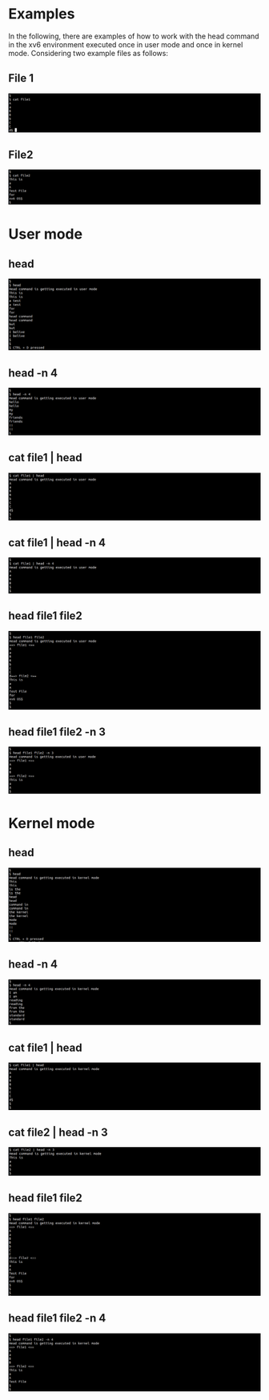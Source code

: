 # Examples


In the following, there are examples of how to work with the head command in the xv6 environment executed once in user mode and once in kernel mode.
Considering two example files as follows:


## File 1
![file1](https://github.com/gkiarashv/xv6/blob/main/images/file1.png)

## File2
![file2](https://github.com/gkiarashv/xv6/blob/main/images/file2.png)

# User mode

## head
![headuserex](https://github.com/gkiarashv/xv6/blob/main/images/headuserex1.png)

## head -n 4
![headuserex](https://github.com/gkiarashv/xv6/blob/main/images/headuserex2.png)

## cat file1 | head
![headuserex](https://github.com/gkiarashv/xv6/blob/main/images/headuserex3.png)

## cat file1 | head -n 4
![headuserex](https://github.com/gkiarashv/xv6/blob/main/images/headuserex4.png)

## head file1 file2
![headuserex](https://github.com/gkiarashv/xv6/blob/main/images/headuserex5.png)

## head file1 file2 -n 3
![headuserex](https://github.com/gkiarashv/xv6/blob/main/images/headuserex6.png)



# Kernel mode

## head
![headuserex](https://github.com/gkiarashv/xv6/blob/main/images/headkernelex1.png)

## head -n 4
![headuserex](https://github.com/gkiarashv/xv6/blob/main/images/headkernelex2.png)

## cat file1 | head
![headuserex](https://github.com/gkiarashv/xv6/blob/main/images/headkernelex3.png)

## cat file2 | head -n 3
![headuserex](https://github.com/gkiarashv/xv6/blob/main/images/headkernelex4.png)

## head file1 file2
![headuserex](https://github.com/gkiarashv/xv6/blob/main/images/headkernelex5.png)

## head file1 file2 -n 4
![headuserex](https://github.com/gkiarashv/xv6/blob/main/images/headkernelex6.png)




